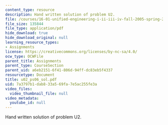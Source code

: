 ```yaml
---
content_type: resource
description: Hand written solution of problem U2.
file: /courses/16-01-unified-engineering-i-ii-iii-iv-fall-2005-spring-2006/7a3797b1dab833a569fa7e5ac255fe3a_u02_ps06_sol.pdf
file_size: 135844
file_type: application/pdf
hide_download: true
hide_download_original: null
learning_resource_types:
- Assignments
license: https://creativecommons.org/licenses/by-nc-sa/4.0/
ocw_type: OCWFile
parent_title: Assignments
parent_type: CourseSection
parent_uid: a6eb2151-6f41-806d-94ff-dc83eb5f4337
resourcetype: Document
title: u02_ps06_sol.pdf
uid: 7a3797b1-dab8-33a5-69fa-7e5ac255fe3a
video_files:
  video_thumbnail_file: null
video_metadata:
  youtube_id: null
---
```

Hand written solution of problem U2.